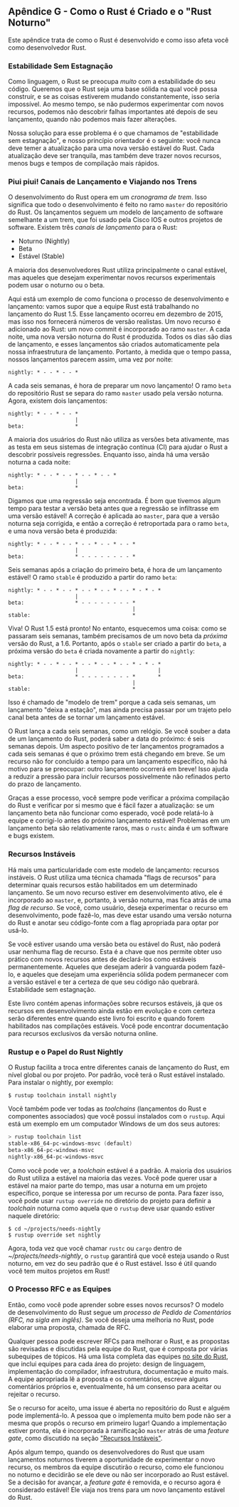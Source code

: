 ## Apêndice G - Como o Rust é Criado e o "Rust Noturno"

Este apêndice trata de como o Rust é desenvolvido e como isso afeta você como desenvolvedor Rust.

### Estabilidade Sem Estagnação

Como linguagem, o Rust se preocupa *muito* com a estabilidade do seu código. Queremos que o Rust seja uma base sólida na qual você possa construir, e se as coisas estiverem mudando constantemente, isso seria impossível. Ao mesmo tempo, se não pudermos experimentar com novos recursos, podemos não descobrir falhas importantes até depois de seu lançamento, quando não podemos mais fazer alterações.

Nossa solução para esse problema é o que chamamos de "estabilidade sem estagnação", e nosso princípio orientador é o seguinte: você nunca deve temer a atualização para uma nova versão estável do Rust. Cada atualização deve ser tranquila, mas também deve trazer novos recursos, menos bugs e tempos de compilação mais rápidos.

### Piui piui! Canais de Lançamento e Viajando nos Trens

O desenvolvimento do Rust opera em um *cronograma de trem*. Isso significa que todo o desenvolvimento é feito no ramo `master` do repositório do Rust. Os lançamentos seguem um modelo de lançamento de software semelhante a um trem, que foi usado pela Cisco IOS e outros projetos de software. Existem três *canais de lançamento* para o Rust:

* Noturno (Nightly)
* Beta
* Estável (Stable)

A maioria dos desenvolvedores Rust utiliza principalmente o canal estável, mas aqueles que desejam experimentar novos recursos experimentais podem usar o noturno ou o beta.

Aqui está um exemplo de como funciona o processo de desenvolvimento e lançamento: vamos supor que a equipe Rust está trabalhando no lançamento do Rust 1.5. Esse lançamento ocorreu em dezembro de 2015, mas isso nos fornecerá números de versão realistas. Um novo recurso é adicionado ao Rust: um novo commit é incorporado ao ramo `master`. A cada noite, uma nova versão noturna do Rust é produzida. Todos os dias são dias de lançamento, e esses lançamentos são criados automaticamente pela nossa infraestrutura de lançamento. Portanto, à medida que o tempo passa, nossos lançamentos parecem assim, uma vez por noite:

```text
nightly: * - - * - - *
```

A cada seis semanas, é hora de preparar um novo lançamento! O ramo `beta` do repositório Rust se separa do ramo `master` usado pela versão noturna. Agora, existem dois lançamentos:

```text
nightly: * - - * - - *
                     |
beta:                *
```

A maioria dos usuários do Rust não utiliza as versões beta ativamente, mas as testa em seus sistemas de integração contínua (CI) para ajudar o Rust a descobrir possíveis regressões. Enquanto isso, ainda há uma versão noturna a cada noite:

```text
nightly: * - - * - - * - - * - - *
                     |
beta:                *
```

Digamos que uma regressão seja encontrada. É bom que tivemos algum tempo para testar a versão beta antes que a regressão se infiltrasse em uma versão estável! A correção é aplicada ao `master`, para que a versão noturna seja corrigida, e então a correção é retroportada para o ramo `beta`, e uma nova versão beta é produzida:

```text
nightly: * - - * - - * - - * - - * - - *
                     |
beta:                * - - - - - - - - *
```

Seis semanas após a criação do primeiro beta, é hora de um lançamento estável! O ramo `stable` é produzido a partir do ramo `beta`:

```text
nightly: * - - * - - * - - * - - * - - * - * - *
                     |
beta:                * - - - - - - - - *
                                       |
stable:                                *
```

Viva! O Rust 1.5 está pronto! No entanto, esquecemos uma coisa: como se passaram seis semanas, também precisamos de um novo beta da *próxima* versão do Rust, a 1.6. Portanto, após o `stable` ser criado a partir do `beta`, a próxima versão do `beta` é criada novamente a partir do `nightly`:

```text
nightly: * - - * - - * - - * - - * - - * - * - *
                     |                         |
beta:                * - - - - - - - - *       *
                                       |
stable:                                *
```

Isso é chamado de "modelo de trem" porque a cada seis semanas, um lançamento "deixa a estação", mas ainda precisa passar por um trajeto pelo canal beta antes de se tornar um lançamento estável.

O Rust lança a cada seis semanas, como um relógio. Se você souber a data de um lançamento do Rust, poderá saber a data do próximo: é seis semanas depois. Um aspecto positivo de ter lançamentos programados a cada seis semanas é que o próximo trem está chegando em breve. Se um recurso não for concluído a tempo para um lançamento específico, não há motivo para se preocupar: outro lançamento ocorrerá em breve! Isso ajuda a reduzir a pressão para incluir recursos possivelmente não refinados perto do prazo de lançamento.

Graças a esse processo, você sempre pode verificar a próxima compilação do Rust e verificar por si mesmo que é fácil fazer a atualização: se um lançamento beta não funcionar como esperado, você pode relatá-lo à equipe e corrigi-lo antes do próximo lançamento estável! Problemas em um lançamento beta são relativamente raros, mas o `rustc` ainda é um software e bugs existem.

### Recursos Instáveis

Há mais uma particularidade com este modelo de lançamento: recursos instáveis. O Rust utiliza uma técnica chamada "flags de recursos" para determinar quais recursos estão habilitados em um determinado lançamento. Se um novo recurso estiver em desenvolvimento ativo, ele é incorporado ao `master`, e, portanto, à versão noturna, mas fica atrás de uma *flag de recurso*. Se você, como usuário, deseja experimentar o recurso em desenvolvimento, pode fazê-lo, mas deve estar usando uma versão noturna do Rust e anotar seu código-fonte com a flag apropriada para optar por usá-lo.

Se você estiver usando uma versão beta ou estável do Rust, não poderá usar nenhuma flag de recurso. Esta é a chave que nos permite obter uso prático com novos recursos antes de declará-los como estáveis permanentemente. Aqueles que desejam aderir à vanguarda podem fazê-lo, e aqueles que desejam uma experiência sólida podem permanecer com a versão estável e ter a certeza de que seu código não quebrará. Estabilidade sem estagnação.

Este livro contém apenas informações sobre recursos estáveis, já que os recursos em desenvolvimento ainda estão em evolução e com certeza serão diferentes entre quando este livro foi escrito e quando forem habilitados nas compilações estáveis. Você pode encontrar documentação para recursos exclusivos da versão noturna online.

### Rustup e o Papel do Rust Nightly

O Rustup facilita a troca entre diferentes canais de lançamento do Rust, em nível global ou por projeto. Por padrão, você terá o Rust estável instalado. Para instalar o nightly, por exemplo:

```console
$ rustup toolchain install nightly
```

Você também pode ver todas as *toolchains* (lançamentos do Rust e componentes associados) que você possui instalados com o `rustup`. Aqui está um exemplo em um computador Windows de um dos seus autores:

```powershell
> rustup toolchain list
stable-x86_64-pc-windows-msvc (default)
beta-x86_64-pc-windows-msvc
nightly-x86_64-pc-windows-msvc
```

Como você pode ver, a *toolchain* estável é a padrão. A maioria dos usuários do Rust utiliza a estável na maioria das vezes. Você pode querer usar a estável na maior parte do tempo, mas usar a noturna em um projeto específico, porque se interessa por um recurso de ponta. Para fazer isso, você pode usar `rustup override` no diretório do projeto para definir a *toolchain* noturna como aquela que o `rustup` deve usar quando estiver naquele diretório:

```console
$ cd ~/projects/needs-nightly
$ rustup override set nightly
```

Agora, toda vez que você chamar `rustc` ou `cargo` dentro de
*~/projects/needs-nightly*, o `rustup` garantirá que você esteja usando o Rust noturno, em vez do seu padrão que é o Rust estável. Isso é útil quando você tem muitos projetos em Rust!

### O Processo RFC e as Equipes

Então, como você pode aprender sobre esses novos recursos? O modelo de desenvolvimento do Rust segue um *processo de Pedido de Comentários (RFC, na sigla em inglês)*. Se você deseja uma melhoria no Rust, pode elaborar uma proposta, chamada de RFC.

Qualquer pessoa pode escrever RFCs para melhorar o Rust, e as propostas são revisadas e discutidas pela equipe do Rust, que é composta por várias subequipes de tópicos. Há uma lista completa das equipes [no site do Rust](https://www.rust-lang.org/governance), que inclui equipes para cada área do projeto: design de linguagem, implementação do compilador, infraestrutura, documentação e muito mais. A equipe apropriada lê a proposta e os comentários, escreve alguns comentários próprios e, eventualmente, há um consenso para aceitar ou rejeitar o recurso.

Se o recurso for aceito, uma issue é aberta no repositório do Rust e alguém pode implementá-lo. A pessoa que o implementa muito bem pode não ser a mesma que propôs o recurso em primeiro lugar! Quando a implementação estiver pronta, ela é incorporada à ramificação `master` atrás de uma *feature gate*, como discutido na seção ["Recursos Instáveis"](###-recursos-instáveis)<!-- ignore -->.

Após algum tempo, quando os desenvolvedores do Rust que usam lançamentos noturnos tiverem a oportunidade de experimentar o novo recurso, os membros da equipe discutirão o recurso, como ele funcionou no noturno e decidirão se ele deve ou não ser incorporado ao Rust estável. Se a decisão for avançar, a *feature gate* é removida, e o recurso agora é considerado estável! Ele viaja nos trens para um novo lançamento estável do Rust.
